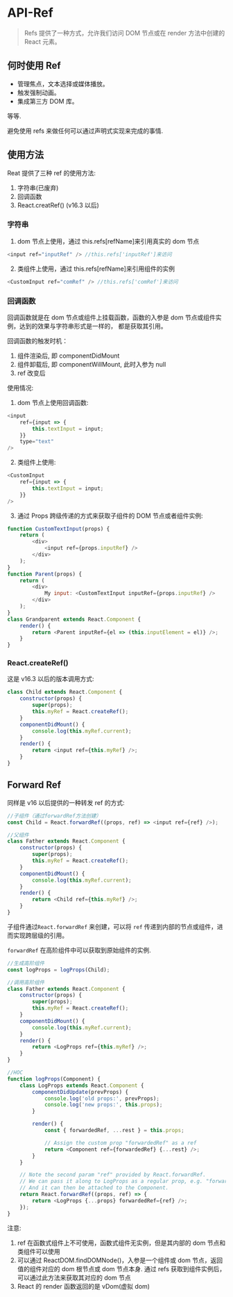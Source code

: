 # API-Ref


> Refs 提供了一种方式，允许我们访问 DOM 节点或在 render 方法中创建的 React 元素。

## 何时使用 Ref

-   管理焦点，文本选择或媒体播放。
-   触发强制动画。
-   集成第三方 DOM 库。

等等.

避免使用 refs 来做任何可以通过声明式实现来完成的事情.

## 使用方法

Reat 提供了三种 ref 的使用方法:

1. 字符串(已废弃)
2. 回调函数
3. React.creatRef() (v16.3 以后)

### 字符串

1. dom 节点上使用，通过 this.refs[refName]来引用真实的 dom 节点

```js
<input ref="inputRef" /> //this.refs['inputRef']来访问
```

2. 类组件上使用，通过 this.refs[refName]来引用组件的实例

```js
<CustomInput ref="comRef" /> //this.refs['comRef']来访问
```

### 回调函数

回调函数就是在 dom 节点或组件上挂载函数，函数的入参是 dom 节点或组件实例，达到的效果与字符串形式是一样的，
都是获取其引用。

回调函数的触发时机：

1. 组件渲染后, 即 componentDidMount
2. 组件卸载后, 即 componentWillMount, 此时入参为 null
3. ref 改变后

使用情况:

1. dom 节点上使用回调函数:

```js
<input
    ref={input => {
        this.textInput = input;
    }}
    type="text"
/>
```

2. 类组件上使用:

```js
<CustomInput
    ref={input => {
        this.textInput = input;
    }}
/>
```

3. 通过 Props 跨级传递的方式来获取子组件的 DOM 节点或者组件实例:

```js
function CustomTextInput(props) {
    return (
        <div>
            <input ref={props.inputRef} />
        </div>
    );
}
function Parent(props) {
    return (
        <div>
            My input: <CustomTextInput inputRef={props.inputRef} />
        </div>
    );
}
class Grandparent extends React.Component {
    render() {
        return <Parent inputRef={el => (this.inputElement = el)} />;
    }
}
```

### React.createRef()

这是 v16.3 以后的版本调用方式:

```js
class Child extends React.Component {
    constructor(props) {
        super(props);
        this.myRef = React.createRef();
    }
    componentDidMount() {
        console.log(this.myRef.current);
    }
    render() {
        return <input ref={this.myRef} />;
    }
}
```

## Forward Ref

同样是 v16 以后提供的一种转发 ref 的方式:

```js
//子组件（通过forwardRef方法创建）
const Child = React.forwardRef((props, ref) => <input ref={ref} />);

//父组件
class Father extends React.Component {
    constructor(props) {
        super(props);
        this.myRef = React.createRef();
    }
    componentDidMount() {
        console.log(this.myRef.current);
    }
    render() {
        return <Child ref={this.myRef} />;
    }
}
```

子组件通过`React.forwardRef` 来创建，可以将 `ref` 传递到内部的节点或组件，进而实现跨层级的引用。

`forwardRef` 在高阶组件中可以获取到原始组件的实例.

```js
//生成高阶组件
const logProps = logProps(Child);

//调用高阶组件
class Father extends React.Component {
    constructor(props) {
        super(props);
        this.myRef = React.createRef();
    }
    componentDidMount() {
        console.log(this.myRef.current);
    }
    render() {
        return <LogProps ref={this.myRef} />;
    }
}

//HOC
function logProps(Component) {
    class LogProps extends React.Component {
        componentDidUpdate(prevProps) {
            console.log('old props:', prevProps);
            console.log('new props:', this.props);
        }

        render() {
            const { forwardedRef, ...rest } = this.props;

            // Assign the custom prop "forwardedRef" as a ref
            return <Component ref={forwardedRef} {...rest} />;
        }
    }

    // Note the second param "ref" provided by React.forwardRef.
    // We can pass it along to LogProps as a regular prop, e.g. "forwardedRef"
    // And it can then be attached to the Component.
    return React.forwardRef((props, ref) => {
        return <LogProps {...props} forwardedRef={ref} />;
    });
}
```

注意:

1.  ref 在函数式组件上不可使用，函数式组件无实例，但是其内部的 dom 节点和类组件可以使用
2.  可以通过 ReactDOM.findDOMNode()，入参是一个组件或 dom 节点，返回值的组件对应的 dom 根节点或 dom 节点本身. 通过 refs 获取到组件实例后，可以通过此方法来获取其对应的 dom 节点
3.  React 的 render 函数返回的是 vDom(虚拟 dom)
